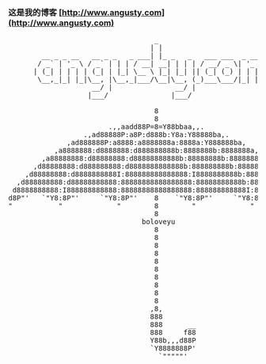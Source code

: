### 这是我的博客 [http://www.angusty.com](http://www.angusty.com)

<pre>
                                   _
                                  | |
        __ _ _ __   __ _ _   _ ___| |_ _   _   ___ ___  _ __ ___
       / _` | '_ \ / _` | | | / __| __| | | | / __/ _ \| '_ ` _ \
      | (_| | | | | (_| | |_| \__ \ |_| |_| || (_| (_) | | | | | |
       \__,_|_| |_|\__, |\__,_|___/\__|\__, (_)___\___/|_| |_| |_|
                    __/ |               __/ |
                   |___/               |___/

                                   8
                                   8
                        .,,aadd88P=8=Y88bbaa,,.
                  .,ad88888P:a8P:d888b:Y8a:Y88888ba,.
              ,ad888888P:a8888:a8888888a:8888a:Y888888ba,
           ,a8888888:d8888888:d888888888b:8888888b:8888888a,
        ,a88888888:d88888888:d88888888888b:88888888b:88888888a,
      ,d88888888:d888888888:d8888888888888b:888888888b:88888888b,
    ,d88888888:d8888888888I:888888888888888:I8888888888b:88888888b,
  ,d888888888:d88888888888:88888888888888888:88888888888b:888888888b,
 d8888888888:I888888888888:88888888888888888:888888888888I:8888888888b
d8P"'   `"Y8:8P"'     `"Y8:8P"'    8    `"Y8:8P"'     `"Y8:8P"'   `"Y8b
"           "             "        8        "             "           "
                                   8
                                boloveyu
                                   8
                                   8
                                   8
                                   8
                                   8
                                   8
                                   8
                                   8
                                   8
                                   8
                                  ,8,
                                  888
                                  888      __
                                  888     f88
                                  Y88b,,,d88P
                                  `Y8888888P'
                                    `"""""'

</pre>


